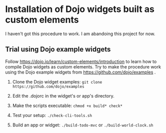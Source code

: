# Installation of Dojo widgets built as custom elements

I haven't got this procedure to work. I am abandoing this project for now.

## Trial using Dojo example widgets

Follow https://dojo.io/learn/custom-elements/introduction
to learn how to compile Dojo widgets as custom elements.
Try to make the procedure work using the Dojo example widgets from
https://github.com/dojo/examples .

1. Clone the Dojo widget examples:
`git clone https://github.com/dojo/examples`

2. Edit the .dojorc in the widget's or app's directory.

3. Make the scripts executable:
`chmod +x build* check*`

4. Test your setup:
`./check-cli-tools.sh`

5. Build an app or widget:
`./build-todo-mvc` or
`./build-world-clock.sh`

